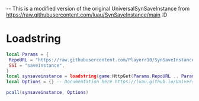 -- This is a modified version of the original UniversalSynSaveInstance from https://raw.githubusercontent.com/luau/SynSaveInstance/main :D
# Loadstring

```lua
local Params = {
 RepoURL = "https://raw.githubusercontent.com/Playerr10/SynSaveInstance/main/",
 SSI = "saveinstance",
}
local synsaveinstance = loadstring(game:HttpGet(Params.RepoURL .. Params.SSI .. ".luau", true), Params.SSI)()
local Options = {} -- Documentation here https://luau.github.io/UniversalSynSaveInstance/api/SynSaveInstance

pcall(synsaveinstance, Options)
```
